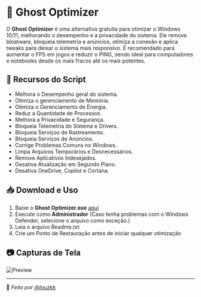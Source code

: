 # 👻 Ghost Optimizer
O **Ghost Optimizer** é uma alternativa gratuita para otimizar o Windows 10/11, melhorando o desempenho e a privacidade do sistema.
Ele remove bloatware, bloqueia telemetria e anúncios, otimiza a conexão e aplica tweaks para deixar o sistema mais responsivo.
É recomendado para aumentar o FPS em jogos e reduzir o PING, sendo ideal para computadores e notebooks desde os mais fracos até os mais potentes.

## 🚀 Recursos do Script
- Melhora o Desempenho geral do sistema.
- Otimiza o gerenciamento de Memória.
- Otimiza o Gerenciamento de Energia.
- Reduz a Quantidade de Processos.
- Melhora a Privacidade e Segurança.
- Bloqueia Telemetria do Sistema e Drivers.
- Bloqueia Serviços de Rastreamento.
- Bloqueia Serviços de Anúncios.
- Corrige Problemas Comuns no Windows.
- Limpa Arquivos Temporários e Desnecessários.
- Remove Aplicativos Indesejados.
- Desativa Atualização em Segundo Plano.
- Desativa OneDrive, Copilot e Cortana.

## 📥 Download e Uso  
1. Baixe o **Ghost Optimizer.exe** [aqui](https://github.com/c3a3ae90-5a1d-463e-8208-0c334bc6e1a7)  
2. Execute como **Administrador**
(Caso tenha problemas com o Windows Defender, selecione o arquivo como exceção.)
3. Leia o arquivo Readme.txt
4. Crie um Ponto de Restauração antes de iniciar qualquer otimização

## 📷 Capturas de Tela  
![Preview](https://imgur.com/hfys1ve)

---
🔹 *Feito por [@louzkk](https://github.com/louzkk)*  
